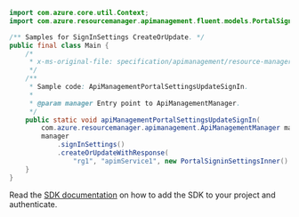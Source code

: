 ```java
import com.azure.core.util.Context;
import com.azure.resourcemanager.apimanagement.fluent.models.PortalSigninSettingsInner;

/** Samples for SignInSettings CreateOrUpdate. */
public final class Main {
    /*
     * x-ms-original-file: specification/apimanagement/resource-manager/Microsoft.ApiManagement/stable/2021-08-01/examples/ApiManagementPortalSettingsPutSignIn.json
     */
    /**
     * Sample code: ApiManagementPortalSettingsUpdateSignIn.
     *
     * @param manager Entry point to ApiManagementManager.
     */
    public static void apiManagementPortalSettingsUpdateSignIn(
        com.azure.resourcemanager.apimanagement.ApiManagementManager manager) {
        manager
            .signInSettings()
            .createOrUpdateWithResponse(
                "rg1", "apimService1", new PortalSigninSettingsInner().withEnabled(true), "*", Context.NONE);
    }
}
```

Read the [SDK documentation](https://github.com/Azure/azure-sdk-for-java/blob/azure-resourcemanager-apimanagement_1.0.0-beta.3/sdk/apimanagement/azure-resourcemanager-apimanagement/README.md) on how to add the SDK to your project and authenticate.

